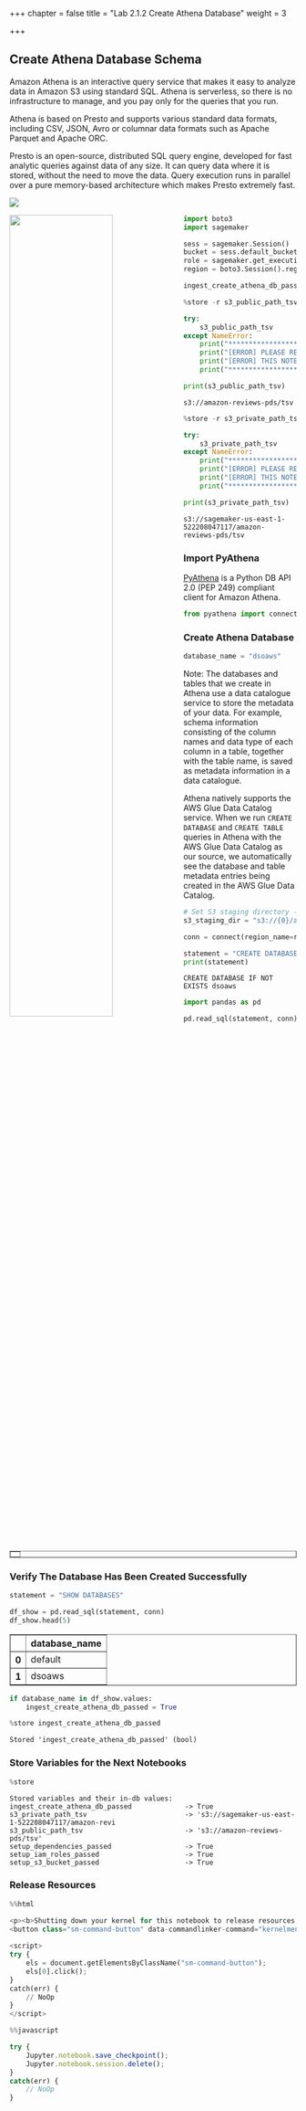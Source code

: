 +++
chapter = false
title = "Lab 2.1.2 Create Athena Database"
weight = 3

+++
## Create Athena Database Schema

Amazon Athena is an interactive query service that makes it easy to analyze data in Amazon S3 using standard SQL. Athena is serverless, so there is no infrastructure to manage, and you pay only for the queries that you run.

Athena is based on Presto and supports various standard data formats, including CSV, JSON, Avro or columnar data formats such as Apache Parquet and Apache ORC.

Presto is an open-source, distributed SQL query engine, developed for fast analytic queries against data of any size. It can query data where it is stored, without the need to move the data. Query execution runs in parallel over a pure memory-based architecture which makes Presto extremely fast.

![](https://raw.githubusercontent.com/smartworkz-kyriacos/data-science-on-aws/1bc7efe6931b75614b570f5f1c6f1c762abd8973/04_ingest/img/athena_setup.png)

<img src="img/athena_setup.png" width="60%" align="left">

```python
import boto3
import sagemaker

sess = sagemaker.Session()
bucket = sess.default_bucket()
role = sagemaker.get_execution_role()
region = boto3.Session().region_name
```

```python
ingest_create_athena_db_passed = False
```

```python
%store -r s3_public_path_tsv
```

```python
try:
    s3_public_path_tsv
except NameError:
    print("*****************************************************************************")
    print("[ERROR] PLEASE RE-RUN THE PREVIOUS COPY TSV TO S3 NOTEBOOK ******************")
    print("[ERROR] THIS NOTEBOOK WILL NOT RUN PROPERLY. ********************************")
    print("*****************************************************************************")
```

```python
print(s3_public_path_tsv)
```

    s3://amazon-reviews-pds/tsv

```python
%store -r s3_private_path_tsv
```

```python
try:
    s3_private_path_tsv
except NameError:
    print("*****************************************************************************")
    print("[ERROR] PLEASE RE-RUN THE PREVIOUS COPY TSV TO S3 NOTEBOOK ******************")
    print("[ERROR] THIS NOTEBOOK WILL NOT RUN PROPERLY. ********************************")
    print("*****************************************************************************")
```

```python
print(s3_private_path_tsv)
```

    s3://sagemaker-us-east-1-522208047117/amazon-reviews-pds/tsv

### Import PyAthena

[PyAthena](https://pypi.org/project/PyAthena/) is a Python DB API 2.0 (PEP 249) compliant client for Amazon Athena.

```python
from pyathena import connect
```

### Create Athena Database

```python
database_name = "dsoaws"
```

Note: The databases and tables that we create in Athena use a data catalogue service to store the metadata of your data. For example, schema information consisting of the column names and data type of each column in a table, together with the table name, is saved as metadata information in a data catalogue.

Athena natively supports the AWS Glue Data Catalog service. When we run `CREATE DATABASE` and `CREATE TABLE` queries in Athena with the AWS Glue Data Catalog as our source, we automatically see the database and table metadata entries being created in the AWS Glue Data Catalog.

```python
# Set S3 staging directory -- this is a temporary directory used for Athena queries
s3_staging_dir = "s3://{0}/athena/staging".format(bucket)
```

```python
conn = connect(region_name=region, s3_staging_dir=s3_staging_dir)
```

```python
statement = "CREATE DATABASE IF NOT EXISTS {}".format(database_name)
print(statement)
```

    CREATE DATABASE IF NOT EXISTS dsoaws

```python
import pandas as pd

pd.read_sql(statement, conn)
```

<div>
<style scoped>
.dataframe tbody tr th:only-of-type {
vertical-align: middle;
}

    .dataframe tbody tr th {
        vertical-align: top;
    }
    
    .dataframe thead th {
        text-align: right;
    }

</style>

<table border="1" class="dataframe">
<thead>
<tr style="text-align: right;">
<th></th>
</tr>
</thead>
<tbody>
</tbody>
</table>

</div>

### Verify The Database Has Been Created Successfully

```python
statement = "SHOW DATABASES"

df_show = pd.read_sql(statement, conn)
df_show.head(5)
```

<div>
<style scoped>
.dataframe tbody tr th:only-of-type {
vertical-align: middle;
}

    .dataframe tbody tr th {
        vertical-align: top;
    }
    
    .dataframe thead th {
        text-align: right;
    }

</style>

<table border="1" class="dataframe">
<thead>
<tr style="text-align: right;">
<th></th>
<th>database_name</th>
</tr>
</thead>
<tbody>
<tr>
<th>0</th>
<td>default</td>
</tr>
<tr>
<th>1</th>
<td>dsoaws</td>
</tr>
</tbody>
</table>

</div>

```python
if database_name in df_show.values:
    ingest_create_athena_db_passed = True
```

```python
%store ingest_create_athena_db_passed
```

    Stored 'ingest_create_athena_db_passed' (bool)

### Store Variables for the Next Notebooks

```python
%store
```

    Stored variables and their in-db values:
    ingest_create_athena_db_passed             -> True
    s3_private_path_tsv                        -> 's3://sagemaker-us-east-1-522208047117/amazon-revi
    s3_public_path_tsv                         -> 's3://amazon-reviews-pds/tsv'
    setup_dependencies_passed                  -> True
    setup_iam_roles_passed                     -> True
    setup_s3_bucket_passed                     -> True

### Release Resources

```python
%%html

<p><b>Shutting down your kernel for this notebook to release resources.</b></p>
<button class="sm-command-button" data-commandlinker-command="kernelmenu:shutdown" style="display:none;">Shutdown Kernel</button>
        
<script>
try {
    els = document.getElementsByClassName("sm-command-button");
    els[0].click();
}
catch(err) {
    // NoOp
}    
</script>
```

```javascript
%%javascript

try {
    Jupyter.notebook.save_checkpoint();
    Jupyter.notebook.session.delete();
}
catch(err) {
    // NoOp
}
```